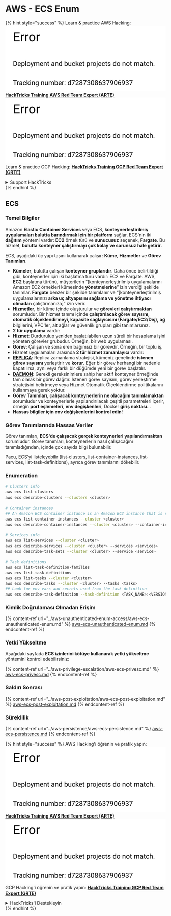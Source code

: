 # AWS - ECS Enum

{% hint style="success" %}
Learn & practice AWS Hacking:<img src="../../../.gitbook/assets/image (1) (1).png" alt="" data-size="line">[**HackTricks Training AWS Red Team Expert (ARTE)**](https://training.hacktricks.xyz/courses/arte)<img src="../../../.gitbook/assets/image (1) (1).png" alt="" data-size="line">\
Learn & practice GCP Hacking: <img src="../../../.gitbook/assets/image (2).png" alt="" data-size="line">[**HackTricks Training GCP Red Team Expert (GRTE)**<img src="../../../.gitbook/assets/image (2).png" alt="" data-size="line">](https://training.hacktricks.xyz/courses/grte)

<details>

<summary>Support HackTricks</summary>

* Check the [**subscription plans**](https://github.com/sponsors/carlospolop)!
* **Join the** 💬 [**Discord group**](https://discord.gg/hRep4RUj7f) or the [**telegram group**](https://t.me/peass) or **follow** us on **Twitter** 🐦 [**@hacktricks\_live**](https://twitter.com/hacktricks\_live)**.**
* **Share hacking tricks by submitting PRs to the** [**HackTricks**](https://github.com/carlospolop/hacktricks) and [**HackTricks Cloud**](https://github.com/carlospolop/hacktricks-cloud) github repos.

</details>
{% endhint %}

## ECS

### Temel Bilgiler

Amazon **Elastic Container Services** veya ECS, **konteynerleştirilmiş uygulamaları bulutta barındırmak için bir platform** sağlar. ECS'nin iki **dağıtım** yöntemi vardır: **EC2** örnek türü ve **sunucusuz** seçenek, **Fargate**. Bu hizmet, **bulutta konteyner çalıştırmayı çok kolay ve sorunsuz hale getirir**.

ECS, aşağıdaki üç yapı taşını kullanarak çalışır: **Küme**, **Hizmetler** ve **Görev Tanımları**.

* **Kümeler**, bulutta çalışan **konteyner gruplarıdır**. Daha önce belirtildiği gibi, konteynerler için iki başlatma türü vardır: EC2 ve Fargate. AWS, **EC2** başlatma türünü, müşterilerin “\[konteynerleştirilmiş uygulamalarını Amazon EC2 örnekleri kümesinde **yönetmelerine**” izin verdiği şekilde tanımlar. **Fargate** benzer bir şekilde tanımlanır ve “\[konteynerleştirilmiş uygulamalarınızı **arka uç altyapısını sağlama ve yönetme ihtiyacı olmadan** çalıştırmanıza]” izin verir.
* **Hizmetler**, bir küme içinde oluşturulur ve **görevleri çalıştırmaktan** sorumludur. Bir hizmet tanımı içinde **çalıştırılacak görev sayısını, otomatik ölçeklendirmeyi, kapasite sağlayıcısını (Fargate/EC2/Dış),** **ağ** bilgilerini, VPC'ler, alt ağlar ve güvenlik grupları gibi tanımlarsınız.
* **2 tür uygulama** vardır:
* **Hizmet**: Durdurulup yeniden başlatılabilen uzun süreli bir hesaplama işini yöneten görevler grubudur. Örneğin, bir web uygulaması.
* **Görev**: Çalışan ve sona eren bağımsız bir görevdir. Örneğin, bir toplu iş.
* Hizmet uygulamaları arasında **2 tür hizmet zamanlayıcı** vardır:
* [**REPLICA**](https://docs.aws.amazon.com/AmazonECS/latest/developerguide/ecs\_services.html): Replica zamanlama stratejisi, kümeniz genelinde **istenen görev sayısını** yerleştirir ve **korur**. Eğer bir görev herhangi bir nedenle kapatılırsa, aynı veya farklı bir düğümde yeni bir görev başlatılır.
* [**DAEMON**](https://docs.aws.amazon.com/AmazonECS/latest/developerguide/ecs\_services.html): Gerekli gereksinimlere sahip her aktif konteyner örneğinde tam olarak bir görev dağıtır. İstenen görev sayısını, görev yerleştirme stratejisini belirtmeye veya Hizmet Otomatik Ölçeklendirme politikalarını kullanmaya gerek yoktur.
* **Görev Tanımları**, **çalışacak konteynerlerin ne olacağını tanımlamaktan** sorumludur ve konteynerlerle yapılandırılacak çeşitli parametreleri içerir, örneğin **port eşlemeleri**, **env değişkenleri**, Docker **giriş noktası**...
* **Hassas bilgiler için env değişkenlerini kontrol edin**!

### Görev Tanımlarında Hassas Veriler

Görev tanımları, **ECS'de çalışacak gerçek konteynerleri yapılandırmaktan** sorumludur. Görev tanımları, konteynerlerin nasıl çalışacağını tanımladığından, içinde çok sayıda bilgi bulunabilir.

Pacu, ECS'yi listeleyebilir (list-clusters, list-container-instances, list-services, list-task-definitions), ayrıca görev tanımlarını dökebilir.

### Enumeration
```bash
# Clusters info
aws ecs list-clusters
aws ecs describe-clusters --clusters <cluster>

# Container instances
## An Amazon ECS container instance is an Amazon EC2 instance that is running the Amazon ECS container agent and has been registered into an Amazon ECS cluster.
aws ecs list-container-instances --cluster <cluster>
aws ecs describe-container-instances --cluster <cluster> --container-instances <container_instance_arn>

# Services info
aws ecs list-services --cluster <cluster>
aws ecs describe-services --cluster <cluster> --services <services>
aws ecs describe-task-sets --cluster <cluster> --service <service>

# Task definitions
aws ecs list-task-definition-families
aws ecs list-task-definitions
aws ecs list-tasks --cluster <cluster>
aws ecs describe-tasks --cluster <cluster> --tasks <tasks>
## Look for env vars and secrets used from the task definition
aws ecs describe-task-definition --task-definition <TASK_NAME>:<VERSION>
```
### Kimlik Doğrulaması Olmadan Erişim

{% content-ref url="../aws-unauthenticated-enum-access/aws-ecs-unauthenticated-enum.md" %}
[aws-ecs-unauthenticated-enum.md](../aws-unauthenticated-enum-access/aws-ecs-unauthenticated-enum.md)
{% endcontent-ref %}

### Yetki Yükseltme

Aşağıdaki sayfada **ECS izinlerini kötüye kullanarak yetki yükseltme** yöntemini kontrol edebilirsiniz:

{% content-ref url="../aws-privilege-escalation/aws-ecs-privesc.md" %}
[aws-ecs-privesc.md](../aws-privilege-escalation/aws-ecs-privesc.md)
{% endcontent-ref %}

### Saldırı Sonrası

{% content-ref url="../aws-post-exploitation/aws-ecs-post-exploitation.md" %}
[aws-ecs-post-exploitation.md](../aws-post-exploitation/aws-ecs-post-exploitation.md)
{% endcontent-ref %}

### Süreklilik

{% content-ref url="../aws-persistence/aws-ecs-persistence.md" %}
[aws-ecs-persistence.md](../aws-persistence/aws-ecs-persistence.md)
{% endcontent-ref %}

{% hint style="success" %}
AWS Hacking'i öğrenin ve pratik yapın:<img src="../../../.gitbook/assets/image (1) (1).png" alt="" data-size="line">[**HackTricks Training AWS Red Team Expert (ARTE)**](https://training.hacktricks.xyz/courses/arte)<img src="../../../.gitbook/assets/image (1) (1).png" alt="" data-size="line">\
GCP Hacking'i öğrenin ve pratik yapın: <img src="../../../.gitbook/assets/image (2).png" alt="" data-size="line">[**HackTricks Training GCP Red Team Expert (GRTE)**<img src="../../../.gitbook/assets/image (2).png" alt="" data-size="line">](https://training.hacktricks.xyz/courses/grte)

<details>

<summary>HackTricks'i Destekleyin</summary>

* [**abonelik planlarını**](https://github.com/sponsors/carlospolop) kontrol edin!
* **💬 [**Discord grubuna**](https://discord.gg/hRep4RUj7f) veya [**telegram grubuna**](https://t.me/peass) katılın ya da **Twitter'da** 🐦 [**@hacktricks\_live**](https://twitter.com/hacktricks\_live)**'i takip edin.**
* **Hacking ipuçlarını paylaşmak için** [**HackTricks**](https://github.com/carlospolop/hacktricks) ve [**HackTricks Cloud**](https://github.com/carlospolop/hacktricks-cloud) github reposuna PR gönderin.

</details>
{% endhint %}
